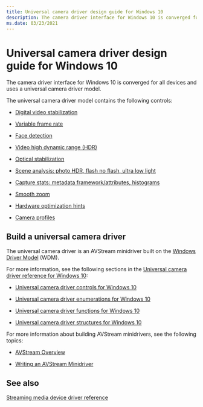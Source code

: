 ```yaml
---
title: Universal camera driver design guide for Windows 10
description: The camera driver interface for Windows 10 is converged for all devices and uses a universal camera driver model.
ms.date: 03/23/2021
---
```


# Universal camera driver design guide for Windows 10

The camera driver interface for Windows 10 is converged for all devices and uses a universal camera driver model.

The universal camera driver model contains the following controls:

- [Digital video stabilization](ksproperty-cameracontrol-extended-videostabilization.md)

- [Variable frame rate](ksproperty-cameracontrol-extended-vfr.md)

- [Face detection](ksproperty-cameracontrol-extended-facedetection.md)

- [Video high dynamic range (HDR)](ksproperty-cameracontrol-extended-videohdr.md)

- [Optical stabilization](ksproperty-cameracontrol-extended-ois.md)

- [Scene analysis: photo HDR, flash no flash, ultra low light](ksproperty-cameracontrol-extended-advancedphoto.md)

- [Capture stats: metadata framework/attributes, histograms](ksproperty-cameracontrol-extended-histogram.md)

- [Smooth zoom](ksproperty-cameracontrol-extended-zoom.md)

- [Hardware optimization hints](ksproperty-cameracontrol-extended-optimizationhint.md)

- [Camera profiles](ksproperty-cameracontrol-extended-profile.md)

## Build a universal camera driver

The universal camera driver is an AVStream minidriver built on the [Windows Driver Model](../kernel/introduction-to-wdm.md) (WDM).

For more information, see the following sections in the [Universal camera driver reference for Windows 10](windows-10-technical-preview-camera-drivers-reference.md):

- [Universal camera driver controls for Windows 10](camera-driver-controls.md)

- [Universal camera driver enumerations for Windows 10](camera-driver-enumerations.md)

- [Universal camera driver functions for Windows 10](camera-driver-functions.md)

- [Universal camera driver structures for Windows 10](camera-driver-structures.md)

For more information about building AVStream minidrivers, see the following topics:

- [AVStream Overview](avstream-overview.md)

- [Writing an AVStream Minidriver](writing-an-avstream-minidriver.md)

## See also

[Streaming media device driver reference](/windows-hardware/drivers/ddi/_stream/index)
